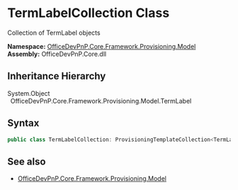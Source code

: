 # TermLabelCollection Class
 Collection of TermLabel objects   

**Namespace:** [OfficeDevPnP.Core.Framework.Provisioning.Model](OfficeDevPnP.Core.Framework.Provisioning.Model.md)  
**Assembly:** OfficeDevPnP.Core.dll  
## Inheritance Hierarchy
System.Object  
&ensp;OfficeDevPnP.Core.Framework.Provisioning.Model.TermLabel  
## Syntax
```C#
public class TermLabelCollection: ProvisioningTemplateCollection<TermLabel>
```
## See also
- [OfficeDevPnP.Core.Framework.Provisioning.Model](OfficeDevPnP.Core.Framework.Provisioning.Model.md)
